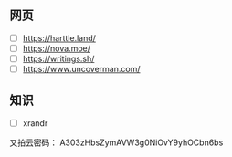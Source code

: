 ## 网页

- [ ] https://harttle.land/
- [ ] https://nova.moe/
- [ ] https://writings.sh/
- [ ] https://www.uncoverman.com/

## 知识

- [ ] xrandr

又拍云密码：
A303zHbsZymAVW3g0NiOvY9yhOCbn6bs
